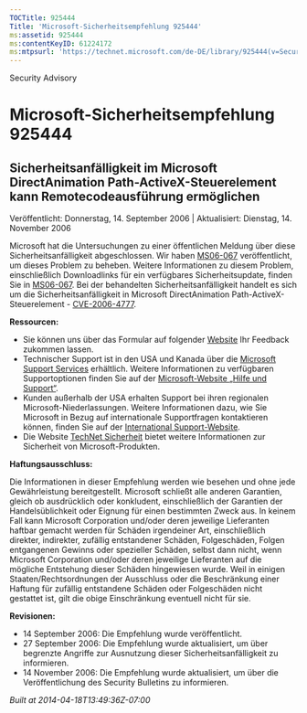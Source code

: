 ```yaml
---
TOCTitle: 925444
Title: 'Microsoft-Sicherheitsempfehlung 925444'
ms:assetid: 925444
ms:contentKeyID: 61224172
ms:mtpsurl: 'https://technet.microsoft.com/de-DE/library/925444(v=Security.10)'
---
```


Security Advisory

Microsoft-Sicherheitsempfehlung 925444
======================================

Sicherheitsanfälligkeit im Microsoft DirectAnimation Path-ActiveX-Steuerelement kann Remotecodeausführung ermöglichen
---------------------------------------------------------------------------------------------------------------------

Veröffentlicht: Donnerstag, 14. September 2006 | Aktualisiert: Dienstag, 14. November 2006

Microsoft hat die Untersuchungen zu einer öffentlichen Meldung über diese Sicherheitsanfälligkeit abgeschlossen. Wir haben [MS06-067](http://www.microsoft.com/germany/technet/sicherheit/bulletins/ms06-067.mspx) veröffentlicht, um dieses Problem zu beheben. Weitere Informationen zu diesem Problem, einschließlich Downloadlinks für ein verfügbares Sicherheitsupdate, finden Sie in [MS06-067](http://www.microsoft.com/germany/technet/sicherheit/bulletins/ms06-067.mspx). Bei der behandelten Sicherheitsanfälligkeit handelt es sich um die Sicherheitsanfälligkeit in Microsoft DirectAnimation Path-ActiveX-Steuerelement - [CVE-2006-4777](http://www.cve.mitre.org/cgi-bin/cvename.cgi?name=cve-2006-4777).

**Ressourcen:**

-   Sie können uns über das Formular auf folgender [Website](https://support.microsoft.com/common/survey.aspx?scid=sw;en;1257&showpage=1&ws=technet&sd=tech) Ihr Feedback zukommen lassen.
-   Technischer Support ist in den USA und Kanada über die [Microsoft Support Services](http://go.microsoft.com/fwlink/?linkid=21131) erhältlich. Weitere Informationen zu verfügbaren Supportoptionen finden Sie auf der [Microsoft-Website „Hilfe und Support“](http://support.microsoft.com/).
-   Kunden außerhalb der USA erhalten Support bei ihren regionalen Microsoft-Niederlassungen. Weitere Informationen dazu, wie Sie Microsoft in Bezug auf internationale Supportfragen kontaktieren können, finden Sie auf der [International Support-Website](http://go.microsoft.com/fwlink/?linkid=21155).
-   Die Website [TechNet Sicherheit](http://www.microsoft.com/germany/technet/sicherheit/default.mspx) bietet weitere Informationen zur Sicherheit von Microsoft-Produkten.

**Haftungsausschluss:**

Die Informationen in dieser Empfehlung werden wie besehen und ohne jede Gewährleistung bereitgestellt. Microsoft schließt alle anderen Garantien, gleich ob ausdrücklich oder konkludent, einschließlich der Garantien der Handelsüblichkeit oder Eignung für einen bestimmten Zweck aus. In keinem Fall kann Microsoft Corporation und/oder deren jeweilige Lieferanten haftbar gemacht werden für Schäden irgendeiner Art, einschließlich direkter, indirekter, zufällig entstandener Schäden, Folgeschäden, Folgen entgangenen Gewinns oder spezieller Schäden, selbst dann nicht, wenn Microsoft Corporation und/oder deren jeweilige Lieferanten auf die mögliche Entstehung dieser Schäden hingewiesen wurde. Weil in einigen Staaten/Rechtsordnungen der Ausschluss oder die Beschränkung einer Haftung für zufällig entstandene Schäden oder Folgeschäden nicht gestattet ist, gilt die obige Einschränkung eventuell nicht für sie.

**Revisionen:**

-   14 September 2006: Die Empfehlung wurde veröffentlicht.
-   27 September 2006: Die Empfehlung wurde aktualisiert, um über begrenzte Angriffe zur Ausnutzung dieser Sicherheitsanfälligkeit zu informieren.
-   14 November 2006: Die Empfehlung wurde aktualisiert, um über die Veröffentlichung des Security Bulletins zu informieren.

*Built at 2014-04-18T13:49:36Z-07:00*
